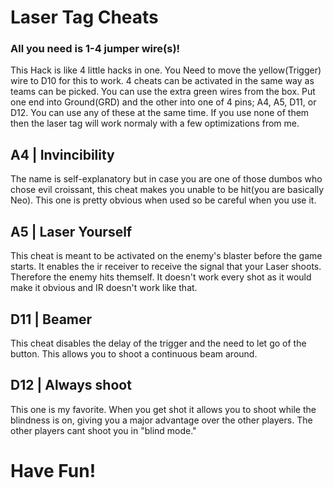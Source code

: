 # Laser Tag Cheats
### All you need is 1-4 jumper wire(s)!
This Hack is like 4 little hacks in one. You Need to move the yellow(Trigger) wire to D10 for this to work. 4 cheats can be activated in the same way as teams can be picked. You can use the extra green wires from the box. Put one end into Ground(GRD) and the other into one of 4 pins; A4, A5, D11, or D12. You can use any of these at the same time. If you use none of them then the laser tag will work normaly with a few optimizations from me.
## A4 | Invincibility
The name is self-explanatory but in case you are one of those dumbos who chose evil croissant, this cheat makes you unable to be hit(you are basically Neo). This one is pretty obvious when used so be careful when you use it.
## A5 | Laser Yourself
This cheat is meant to be activated on the enemy's blaster before the game starts. It enables the ir receiver to receive the signal that your Laser shoots. Therefore the enemy hits themself. It doesn't work every shot as it would make it obvious and IR doesn't work like that.
## D11 | Beamer
This cheat disables the delay of the trigger and the need to let go of the button. This allows you to shoot a continuous beam around.
## D12 | Always shoot
This one is my favorite. When you get shot it allows you to shoot while the blindness is on, giving you a major advantage over the other players. The other players cant shoot you in "blind mode."
# Have Fun!

